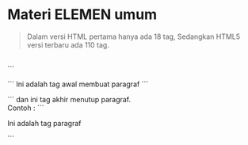 # Materi ELEMEN umum
> Dalam versi HTML pertama hanya ada 18 tag, Sedangkan HTML5 versi terbaru ada 110 tag.
<br>
```<p>``` Ini adalah tag awal membuat paragraf ```</p>``` dan ini tag akhir menutup paragraf. <br>
Contoh : ```<p> Ini adalah tag paragraf </p>``` <br>
<br>


